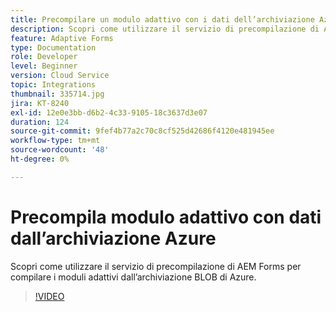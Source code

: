```yaml
---
title: Precompilare un modulo adattivo con i dati dell’archiviazione Azure
description: Scopri come utilizzare il servizio di precompilazione di AEM Forms per compilare i moduli adattivi dall’archiviazione BLOB di Azure.
feature: Adaptive Forms
type: Documentation
role: Developer
level: Beginner
version: Cloud Service
topic: Integrations
thumbnail: 335714.jpg
jira: KT-8240
exl-id: 12e0e3bb-d6b2-4c33-9105-18c3637d3e07
duration: 124
source-git-commit: 9fef4b77a2c70c8cf525d42686f4120e481945ee
workflow-type: tm+mt
source-wordcount: '48'
ht-degree: 0%

---
```


# Precompila modulo adattivo con dati dall’archiviazione Azure

Scopri come utilizzare il servizio di precompilazione di AEM Forms per compilare i moduli adattivi dall’archiviazione BLOB di Azure.

>[!VIDEO](https://video.tv.adobe.com/v/335714?quality=12&learn=on)
